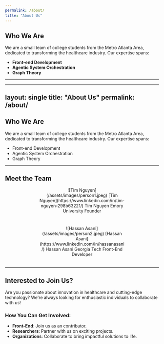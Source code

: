 ```yaml
---
permalink: /about/
title: "About Us"
---
```


## Who We Are
We are a small team of college students from the Metro Atlanta Area, dedicated to transforming the healthcare industry. Our expertise spans:

- **Front-end Development**
- **Agentic System Orchestration**
- **Graph Theory**

---

---
layout: single
title: "About Us"
permalink: /about/
---

## Who We Are

We are a small team of college students from the Metro Atlanta Area, dedicated to transforming the healthcare industry. Our expertise spans:

- Front-end Development
- Agentic System Orchestration
- Graph Theory

--- 

## Meet the Team

<div style="display: flex; flex-wrap: wrap; justify-content: space-evenly; gap: 20px;">

<!-- Team Member 1 -->
<div style="text-align: center; width: 280px; margin-bottom: 20px;">
  ![Tim Nguyen](/assets/images/person1.jpeg)  
  [Tim Nguyen](https://www.linkedin.com/in/tim-nguyen-298b63221/)  
  Tim Nguyen  
  Emory University  
  Founder
</div>

<!-- Team Member 2 -->
<div style="text-align: center; width: 280px; margin-bottom: 20px;">
  ![Hassan Asani](/assets/images/person2.jpeg)  
  [Hassan Asani](https://www.linkedin.com/in/hassanasani/)  
  Hassan Asani  
  Georgia Tech  
  Front-End Developer
</div>

</div>

---

## Interested to Join Us?
Are you passionate about innovation in healthcare and cutting-edge technology? We're always looking for enthusiastic individuals to collaborate with us!

### How You Can Get Involved:
- **Front-End**: Join us as an contributor.
- **Researchers**: Partner with us on exciting projects.
- **Organizations**: Collaborate to bring impactful solutions to life.
